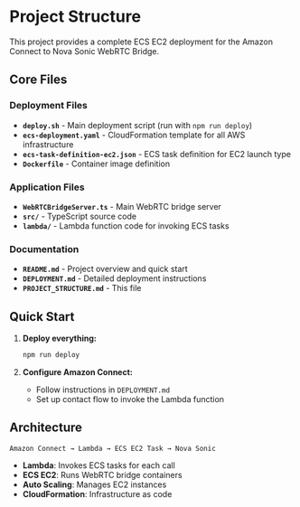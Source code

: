 # Project Structure

This project provides a complete ECS EC2 deployment for the Amazon Connect to Nova Sonic WebRTC Bridge.

## Core Files

### Deployment Files
- **`deploy.sh`** - Main deployment script (run with `npm run deploy`)
- **`ecs-deployment.yaml`** - CloudFormation template for all AWS infrastructure
- **`ecs-task-definition-ec2.json`** - ECS task definition for EC2 launch type
- **`Dockerfile`** - Container image definition

### Application Files
- **`WebRTCBridgeServer.ts`** - Main WebRTC bridge server
- **`src/`** - TypeScript source code
- **`lambda/`** - Lambda function code for invoking ECS tasks

### Documentation
- **`README.md`** - Project overview and quick start
- **`DEPLOYMENT.md`** - Detailed deployment instructions
- **`PROJECT_STRUCTURE.md`** - This file

## Quick Start

1. **Deploy everything:**
   ```bash
   npm run deploy
   ```

2. **Configure Amazon Connect:**
   - Follow instructions in `DEPLOYMENT.md`
   - Set up contact flow to invoke the Lambda function

## Architecture

```
Amazon Connect → Lambda → ECS EC2 Task → Nova Sonic
```

- **Lambda**: Invokes ECS tasks for each call
- **ECS EC2**: Runs WebRTC bridge containers
- **Auto Scaling**: Manages EC2 instances
- **CloudFormation**: Infrastructure as code

